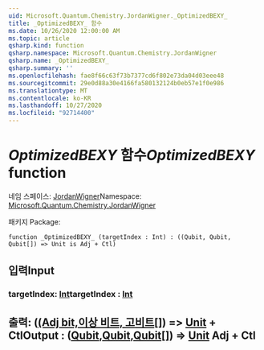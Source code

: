 ```yaml
---
uid: Microsoft.Quantum.Chemistry.JordanWigner._OptimizedBEXY_
title: _OptimizedBEXY_ 함수
ms.date: 10/26/2020 12:00:00 AM
ms.topic: article
qsharp.kind: function
qsharp.namespace: Microsoft.Quantum.Chemistry.JordanWigner
qsharp.name: _OptimizedBEXY_
qsharp.summary: ''
ms.openlocfilehash: fae8f66c63f73b7377cd6f802e73da04d03eee48
ms.sourcegitcommit: 29e0d88a30e4166fa580132124b0eb57e1f0e986
ms.translationtype: MT
ms.contentlocale: ko-KR
ms.lasthandoff: 10/27/2020
ms.locfileid: "92714400"
---
```

# <a name="_optimizedbexy_-function"></a><span data-ttu-id="fb2d4-102">_OptimizedBEXY_ 함수</span><span class="sxs-lookup"><span data-stu-id="fb2d4-102">_OptimizedBEXY_ function</span></span>

<span data-ttu-id="fb2d4-103">네임 스페이스: [JordanWigner](xref:Microsoft.Quantum.Chemistry.JordanWigner)</span><span class="sxs-lookup"><span data-stu-id="fb2d4-103">Namespace: [Microsoft.Quantum.Chemistry.JordanWigner](xref:Microsoft.Quantum.Chemistry.JordanWigner)</span></span>

<span data-ttu-id="fb2d4-104">패키지 [](https://nuget.org/packages/)</span><span class="sxs-lookup"><span data-stu-id="fb2d4-104">Package: [](https://nuget.org/packages/)</span></span>




```qsharp
function _OptimizedBEXY_ (targetIndex : Int) : ((Qubit, Qubit, Qubit[]) => Unit is Adj + Ctl)
```


## <a name="input"></a><span data-ttu-id="fb2d4-105">입력</span><span class="sxs-lookup"><span data-stu-id="fb2d4-105">Input</span></span>

### <a name="targetindex--int"></a><span data-ttu-id="fb2d4-106">targetIndex: [Int](xref:microsoft.quantum.lang-ref.int)</span><span class="sxs-lookup"><span data-stu-id="fb2d4-106">targetIndex : [Int](xref:microsoft.quantum.lang-ref.int)</span></span>





## <a name="output--qubitqubitqubit--unit-adj--ctl"></a><span data-ttu-id="fb2d4-107">출력: ([(Adj bit,](xref:microsoft.quantum.lang-ref.qubit)[이상 비트, 고](xref:microsoft.quantum.lang-ref.qubit)[비트](xref:microsoft.quantum.lang-ref.qubit)[]) => [Unit](xref:microsoft.quantum.lang-ref.unit) + Ctl</span><span class="sxs-lookup"><span data-stu-id="fb2d4-107">Output : ([Qubit](xref:microsoft.quantum.lang-ref.qubit),[Qubit](xref:microsoft.quantum.lang-ref.qubit),[Qubit](xref:microsoft.quantum.lang-ref.qubit)[]) => [Unit](xref:microsoft.quantum.lang-ref.unit) Adj + Ctl</span></span>

